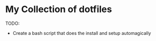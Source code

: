 # My Collection of dotfiles 

TODO:
- Create a bash script that does the install and setup automagically
